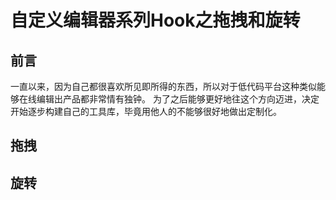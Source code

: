 # 自定义编辑器系列Hook之拖拽和旋转
## 前言
一直以来，因为自己都很喜欢所见即所得的东西，所以对于低代码平台这种类似能够在线编辑出产品都非常情有独钟。
为了之后能够更好地往这个方向迈进，决定开始逐步构建自己的工具库，毕竟用他人的不能够很好地做出定制化。
## 拖拽
  
## 旋转